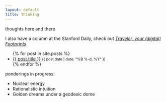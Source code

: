 ```yaml
---
layout: default
title: Thinking
---
```

thoughts here and there

I also have a column at the Stanford Daily, check out [*Traveler, your (digital) Footprints*](https://stanforddaily.com/author/chueryang/)  

<ul>
  {% for post in site.posts %}
    <li>
      <a href="{{ site.baseurl }}{{ post.url }}">{{ post.title }}</a>
      <small>{{ post.date | date: "%B %-d, %Y" }}</small>
    </li>
  {% endfor %}
</ul>

ponderings in progress:
- Nuclear energy
- Rationalistic intuition
- Golden dreams under a geodesic dome





